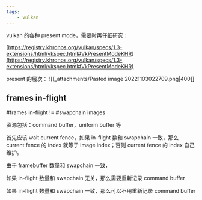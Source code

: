 ```yaml
---
tags:
    - vulkan
---
```



vulkan 的各种 present mode，需要时再仔细研究：

[https://registry.khronos.org/vulkan/specs/1.3-extensions/html/vkspec.html#VkPresentModeKHR](https://registry.khronos.org/vulkan/specs/1.3-extensions/html/vkspec.html#VkPresentModeKHR)


present 的层次：
![[_attachments/Pasted image 20221103022709.png|400]]


## frames in-flight

\#frames in-flight != \#swapchain images

资源包括：command buffer，uniform buffer 等

首先应该 wait current fence，如果 in-flight 数和 swapchain 一致，那么 current fence 的 index 就等于 image index；否则 current fence 的 index 自己维护。

由于 framebuffer 数量和 swapchain 一致，

如果 in-flight 数量和 swapchain 无关，那么需要重新记录 command buffer

如果 in-flight 数量和 swapchain 一致，那么可以不用重新记录 command buffer